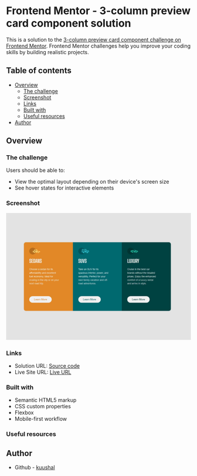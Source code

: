 # Frontend Mentor - 3-column preview card component solution

This is a solution to the [3-column preview card component challenge on Frontend Mentor](https://www.frontendmentor.io/challenges/3column-preview-card-component-pH92eAR2-). Frontend Mentor challenges help you improve your coding skills by building realistic projects. 
## Table of contents

- [Overview](#overview)
  - [The challenge](#the-challenge)
  - [Screenshot](#screenshot)
  - [Links](#links)
  - [Built with](#built-with)
  - [Useful resources](#useful-resources)
- [Author](#author)


## Overview

### The challenge

Users should be able to:

- View the optimal layout depending on their device's screen size
- See hover states for interactive elements

### Screenshot

![](./screenshot.JPG)

### Links

- Solution URL: [Source code](https://github.com/kuushal/frontend-mentor/tree/main/3column-preview-card-component)
- Live Site URL: [Live URL](https://kuushal.github.io/frontend-mentor/3column-preview-card-component/)

### Built with

- Semantic HTML5 markup
- CSS custom properties
- Flexbox
- Mobile-first workflow

### Useful resources


## Author

- Github - [kuushal](https://www.github.com/kuushal)